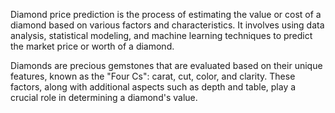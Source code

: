 Diamond price prediction is the process of estimating the value or cost of a diamond based on various factors and characteristics. It involves using data analysis, statistical modeling, and machine learning techniques to predict the market price or worth of a diamond.

Diamonds are precious gemstones that are evaluated based on their unique features, known as the "Four Cs": carat, cut, color, and clarity. These factors, along with additional aspects such as depth and table, play a crucial role in determining a diamond's value.
